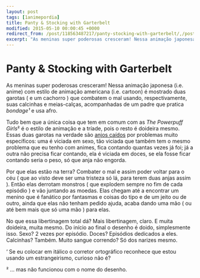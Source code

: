 ```yaml
---
layout: post
tags: [1animepordia]
title: Panty & Stocking with Garterbelt
modified: 2015-05-10 00:00:45 +0000
redirect_from: /post/118563487217/panty-stocking-with-garterbelt/,/post/118563487217/
excerpt: "As meninas super poderosas cresceram! Nessa animação japonesa (i.e. anime) com estilo de animação americana (i.e. cartoon) é mostrado duas garotas ( e um cachorro ) que combatem o mal usando, respectivamente, suas calcinhas e meias-calças, acompanhadas de um padre que pratica <i>bondage¹ </i>e usa afro."
---
```


Panty & Stocking with Garterbelt
================================

As meninas super poderosas cresceram! Nessa animação japonesa (i.e.
anime) com estilo de animação americana (i.e. cartoon) é mostrado duas
garotas ( e um cachorro ) que combatem o mal usando, respectivamente,
suas calcinhas e meias-calças, acompanhadas de um padre que pratica
*bondage¹* e usa afro.

Tudo bem que a única coisa que tem em comum com as *The* *Powerpuff
Girls*² é o estilo de animação e a tríade, pois o resto é doideira
mesmo. Essas duas garotas na verdade são [anjos
caídos](http://memoriaglobo.globo.com/programas/entretenimento/novelas/um-anjo-caiu-do-ceu.htm)
por problemas muito específicos: uma é viciada em sexo, tão viciada que
também tem o mesmo problema que eu tenho com animes, fica contando
quantas vezes já foi; já a outra não precisa ficar contando, ela é
viciada em doces, se ela fosse ficar contando seria o peso, só que anja
não engorda.

Por que elas estão na terra? Combater o mal e assim poder voltar para o
céu ( que ao visto deve ser uma tristeza só lá, para terem duas anjas
assim ). Então elas derrotam monstros ( que explodem sempre no fim de
cada episódio ) e vão juntando as moedas. Elas chegam até a encontrar um
menino que é fanático por fantasmas e coisas do tipo e de um jeito ou de
outro, ainda que elas não tenham pedido ajuda, acaba dando uma mão ( ou
até bem mais que só uma mão ) para elas.

No que essa libertinagem total dá? Mais libertinagem, claro. E muita
doideira, muita mesmo. Do início ao final o desenho é doido,
simplesmente isso. Sexo? 2 vezes por episódio. Doces? Episódios
dedicados a eles. Calcinhas? Também. Muito sangue correndo? Só dos
narizes mesmo.

<!-- more -->

‘ Se eu colocar em itálico o corretor ortográfico reconhece que estou
usando um estrangeirismo, curioso não é?

² … mas não funcionou com o nome do desenho.


